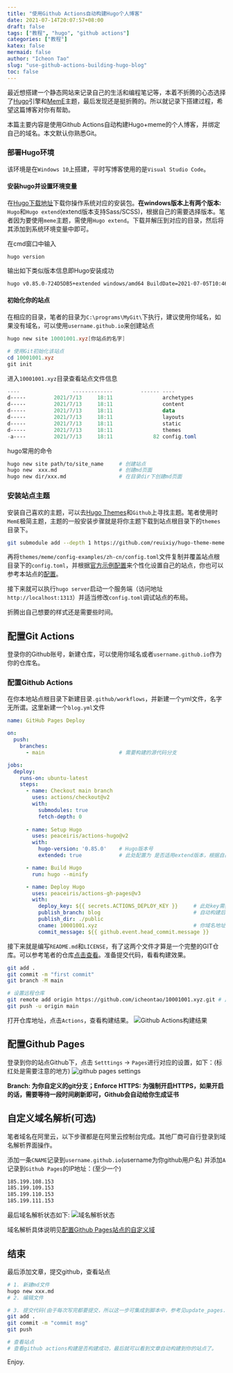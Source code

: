 ```yaml
---
title: "使用Github Actions自动构建Hugo个人博客"
date: 2021-07-14T20:07:57+08:00
draft: false
tags: ["教程", "hugo", "github actions"]
categories: ["教程"]
katex: false
mermaid: false
author: "Icheon Tao"
slug: "use-github-actions-building-hugo-blog"
toc: false
---
```

最近想搭建一个静态网站来记录自己的生活和编程笔记等，本着不折腾的心态选择了[Hugo](https://github.com/gohugoio/hugo)引擎和[MemE](https://github.com/reuixiy/hugo-theme-meme)主题，最后发现还是挺折腾的。所以就记录下搭建过程，希望这篇博客对你有帮助。

本篇主要内容是使用Github Actions自动构建Hugo+meme的个人博客，并绑定自己的域名。本文默认你熟悉Git。

### 部署Hugo环境
该环境是在`Windows 10`上搭建，平时写博客使用的是`Visual Studio Code`。

#### 安装hugo并设置环境变量
在[Hugo下载地址](https://github.com/gohugoio/hugo/releases/)下载你操作系统对应的安装包。**在windows版本上有两个版本:** `Hugo`和`Hugo extend`(extend版本支持Sass/SCSS)，根据自己的需要选择版本。笔者因为要使用`meme`主题，需使用`Hugo extend`。下载并解压到对应的目录，然后将其添加到系统环境变量中即可。

在cmd窗口中输入
```
hugo version
```
输出如下类似版本信息即Hugo安装成功
```bash
hugo v0.85.0-724D5DB5+extended windows/amd64 BuildDate=2021-07-05T10:46:28Z VendorInfo=gohugoio
```

#### 初始化你的站点
在相应的目录，笔者的目录为`C:\programs\MyGit\`下执行，建议使用你域名，如果没有域名，可以使用`username.github.io`来创建站点
```powershell
hugo new site 10001001.xyz[你站点的名字]

# 使用Git初始化该站点
cd 10001001.xyz
git init
```
进入`10001001.xyz`目录查看站点文件信息
```powershell
----                 -------------         ------ ----
d-----         2021/7/13     18:11                archetypes
d-----         2021/7/13     18:11                content
d-----         2021/7/13     18:11                data
d-----         2021/7/13     18:11                layouts
d-----         2021/7/13     18:11                static
d-----         2021/7/13     18:11                themes
-a----         2021/7/13     18:11             82 config.toml
```
hugo常用的命令
```bash
hugo new site path/to/site_name     # 创建站点
hugo new  xxx.md                    # 创建md页面
hugo new dir/xxx.md                 # 在目录dir下创建md页面
```

### 安装站点主题
安装自己喜欢的主题，可以去[Hugo Themes](https://themes.gohugo.io/)和`Github`上寻找主题。笔者使用时`MemE`极简主题，主题的一般安装步骤就是将你主题下载到站点根目录下的`themes`目录下。
```bash
git submodule add --depth 1 https://github.com/reuixiy/hugo-theme-meme.git themes/meme
```
再将`themes/meme/config-examples/zh-cn/config.toml`文件复制并覆盖站点根目录下的`config.toml`，并根据[官方示例配置](https://github.com/reuixiy/hugo-theme-meme/blob/master/config-examples/zh-cn/config.tomlthemes/meme/config-examples/zh-cn/config.toml)来个性化设置自己的站点，你也可以参考本站点的[配置](https://github.com/icheontao/10001001.xyz/blob/main/config.toml)。

接下来就可以执行`hugo server`启动一个服务端（访问地址`http://localhost:1313`）并适当修改`config.toml`调试站点的布局。

折腾出自己想要的样式还是需要些时间。

## 配置Git Actions
登录你的Github账号，新建仓库，可以使用你域名或者`username.github.io`作为你的仓库名。

### 配置Github Actions
在你本地站点根目录下新建目录`.github/workflows`，并新建一个yml文件，名字无所谓。这里新建一个`blog.yml`文件
```yml
name: GitHub Pages Deploy

on:
  push: 
    branches:
      - main                        # 需要构建的源代码分支

jobs:
  deploy:
    runs-on: ubuntu-latest
    steps:
      - name: Checkout main branch
        uses: actions/checkout@v2
        with:
          submodules: true
          fetch-depth: 0
        
      - name: Setup Hugo
        uses: peaceiris/actions-hugo@v2
        with:
          hugo-version: '0.85.0'    # Hugo版本号
          extended: true            # 此处配置为 是否适用extend版本，根据自己的主题来定

      - name: Build Hugo
        run: hugo --minify

      - name: Deploy Hugo
        uses: peaceiris/actions-gh-pages@v3
        with:
          deploy_key: ${{ secrets.ACTIONS_DEPLOY_KEY }}     # 此处key需要配置，见文https://github.com/peaceiris/actions-gh-pages#%EF%B8%8F-create-ssh-deploy-key
          publish_branch: blog                              # 自动构建后发布到的分支，此处为自定义
          publish_dir: ./public
          cname: 10001001.xyz                               # 你域名地址(如果有域名的话，没有则去掉该字段)
          commit_message: ${{ github.event.head_commit.message }}
```
接下来就是编写`README.md`和`LICENSE`，有了这两个文件才算是一个完整的GIT仓库。可以参考笔者的仓库[点击查看](https://github.com/icheontao/10001001.xyz)。准备提交代码，看看构建效果。

```bash
git add .
git commit -m "first commit"
git branch -M main

# 设置远程仓库
git remote add origin https://github.com/icheontao/10001001.xyz.git # 此处为你仓库地址
git push -u origin main
```
打开仓库地址，点击`Actions`，查看构建结果。
![Github Actions构建结果](uploads/github_actions.png)

## 配置Github Pages
登录到你的站点Github下，点击 `Setttings` -> `Pages`进行对应的设置，如下：(标红处是需要注意的地方)
![github pages settings](uploads/github_pages_setting.png)

**Branch: 为你自定义的git分支；Enforce HTTPS: 为强制开启HTTPS，如果开启的话，需要等待一段时间刷新即可，Github会自动给你生成证书**

## 自定义域名解析(可选)
笔者域名在阿里云，以下步骤都是在阿里云控制台完成。其他厂商可自行登录到域名解析界面操作。

添加一条`CNAME`记录到`username.github.io`(username为你github用户名)
并添加`A`记录到`Github Pages`的IP地址：(至少一个)
```bash
185.199.108.153
185.199.109.153
185.199.110.153
185.199.111.153
```
最后域名解析状态如下:
![域名解析状态](uploads/github_pages_setting_2.png)

域名解析具体说明见[配置Github Pages站点的自定义域](https://docs.github.com/cn/pages/configuring-a-custom-domain-for-your-github-pages-site/managing-a-custom-domain-for-your-github-pages-site)

## 结束
最后添加文章，提交github，查看站点
```bash
# 1. 新建md文件
hugo new xxx.md
# 2. 编辑文件

# 3. 提交代码(由于每次写完都要提交，所以这一步可集成到脚本中，参考见update_pages.sh，在windows上使用Git Bash下运行)
git add .
git commit -m "commit msg"
git push

# 查看站点
# 查看github actions构建是否构建成功，最后就可以看到文章自动构建到你的站点了。
```
Enjoy.